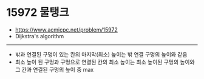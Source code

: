 # 15972 물탱크

- https://www.acmicpc.net/problem/15972
- Dijkstra's algorithm
---
- 밖과 연결된 구멍이 있는 칸의 마지막(최소) 높이는 밖 연결 구멍의 높이와 같음
- 최소 높이 된 구멍과 구멍으로 연결된 칸의 최소 높이는 최소 높이된 구멍의 높이와 그 칸과 연결된 구멍의 높이 중 max